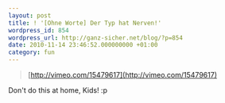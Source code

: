 ```yaml
---
layout: post
title: ! '[Ohne Worte] Der Typ hat Nerven!'
wordpress_id: 854
wordpress_url: http://ganz-sicher.net/blog/?p=854
date: 2010-11-14 23:46:52.000000000 +01:00
category: fun
---
```

> [http://vimeo.com/15479617](http://vimeo.com/15479617)

Don't do this at home, Kids! :p
